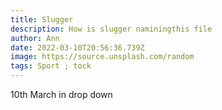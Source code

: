 ```yaml
---
title: Slugger
description: How is slugger naminingthis file
author: Ann
date: 2022-03-10T20:56:36.739Z
image: https://source.unsplash.com/random
tags: Sport ; tock
---
```

10th March in drop down
